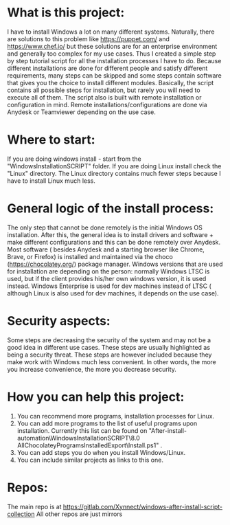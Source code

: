 # What is this project:
I have to install Windows a lot on many different systems. Naturally, there are solutions to this problem like https://puppet.com/ and https://www.chef.io/ but these solutions are for an enterprise environment and generally too complex for my use cases. Thus I created a simple step by step tutorial script for all the installation processes I have to do. Because different installations are done for different people and satisfy different requirements, many steps can be skipped and some steps contain software that gives you the choice to install different modules. Basically, the script contains all possible steps for installation, but rarely you will need to execute all of them. The script also is built with remote installation or configuration in mind. Remote installations/configurations are done via Anydesk or Teamviewer depending on the use case. 

# Where to start:
If you are doing windows install - start from the "WindowsInstallationSCRIPT" folder. If you are doing Linux install check the "Linux" directory. The Linux directory contains much fewer steps because I have to install Linux much less. 

# General logic of the install process:
The only step that cannot be done remotely is the initial Windows OS installation. After this, the general idea is to install drivers and software + make different configurations and this can be done remotely over Anydesk. Most software ( besides Anydesk and a starting browser like Chrome, Brave, or Firefox) is installed and maintained via the choco (https://chocolatey.org/) package manager. Windows versions that are used for installation are depending on the person: normally Windows LTSC is used, but if the client provides his/her own windows version, it is used instead. Windows Enterprise is used for dev machines instead of LTSC ( although Linux is also used for dev machines, it depends on the use case).

# Security aspects:
Some steps are decreasing the security of the system and may not be a good idea in different use cases. These steps are usually highlighted as being a security threat. These steps are however included because they make work with Windows much less convenient. In other words, the more you increase convenience, the more you decrease security. 

# How you can help this project:
1. You can recommend more programs, installation processes for Linux.
2. You can add more programs to the list of useful programs upon installation. Currently this list can be found on "After-install-automation\WindowsInstallationSCRIPT\8.0 AllChocolateyProgramsInstalledExport\Install.ps1" .
3. You can add steps you do when you install Windows/Linux.
4. You can include similar projects as links to this one.

# Repos:
The main repo is at https://gitlab.com/Xynnect/windows-after-install-script-collection 
All other repos are just mirrors